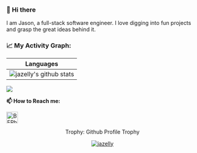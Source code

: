 ### 👋 Hi there

I am Jason, a full-stack software engineer. I love digging into fun projects and grasp the great ideas behind it.


### 📈 My Activity Graph:
| Languages                                                                                                                        |
|---------------------------------------------------------------------------------------------------------------------------|
| ![jazelly's github stats](https://github-readme-stats.vercel.app/api/top-langs/?username=jazelly&theme=radical&layout=compact) |


<img src="https://github-readme-streak-stats.herokuapp.com/?user=jazelly"></img>


**📫 How to Reach me:**
<p align="left">
<a href="https://linkedin.com/in/jazelly" target="blank"><img align="center" src="https://raw.githubusercontent.com/BEPb/BEPb/master/assets/linkedin.svg" alt="BEPb" height="30" width="30" /></a>
</p>


<div align="center">
<summary>Trophy: Github Profile Trophy</summary>
</div>

<p align="center"> 
<a href="https://github.com/ryo-ma/github-profile-trophy"><img src="https://github-profile-trophy.vercel.app/?username=jazelly" alt="jazelly" /></a>
</p>
